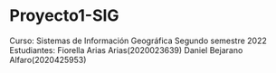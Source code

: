 # Proyecto1-SIG

Curso: Sistemas de Información Geográfica
Segundo semestre 2022
Estudiantes:
Fiorella Arias Arias(2020023639)
Daniel Bejarano Alfaro(2020425953)


